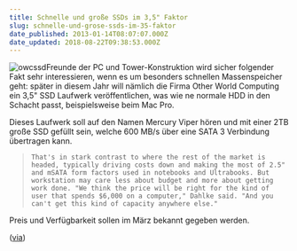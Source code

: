 ```yaml
---
title: Schnelle und große SSDs im 3,5" Faktor
slug: schnelle-und-grose-ssds-im-35-faktor
date_published: 2013-01-14T08:07:07.000Z
date_updated: 2018-08-22T09:38:53.000Z
---
```


![owcssd](//picdump.thafaker.de/2013/01/owcssd-100x100.jpg)Freunde der PC und Tower-Konstruktion wird sicher folgender Fakt sehr interessieren, wenn es um besonders schnellen Massenspeicher geht: später in diesem Jahr will nämlich die Firma Other World Computing ein 3,5" SSD Laufwerk veröffentlichen, was wie ne normale HDD in den Schacht passt, beispielsweise beim Mac Pro. 

Dieses Laufwerk soll auf den Namen Mercury Viper hören und mit einer 2TB große SSD gefüllt sein, welche 600 MB/s über eine SATA 3 Verbindung übertragen kann.

>     That's in stark contrast to where the rest of the market is headed, typically driving costs down and making the most of 2.5" and mSATA form factors used in notebooks and Ultrabooks. But workstation may care less about budget and more about getting work done. "We think the price will be right for the kind of user that spends $6,000 on a computer," Dahlke said. "And you can't get this kind of capacity anywhere else."

Preis und Verfügbarkeit sollen im März bekannt gegeben werden.

([via](http://www.macrumors.com/2013/01/11/other-world-computing-building-pricey-3-5-2tb-ssd-for-desktop-workstations/))
